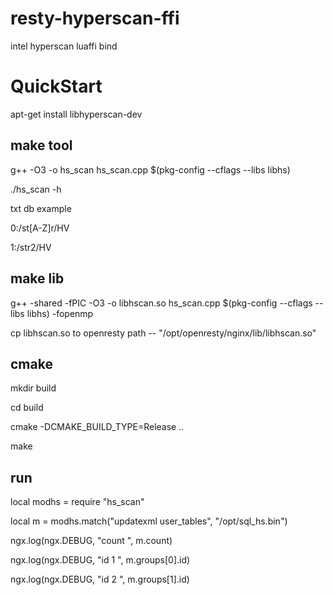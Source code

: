# resty-hyperscan-ffi
intel hyperscan luaffi bind


# QuickStart

apt-get install libhyperscan-dev 

## make tool

g++ -O3 -o hs\_scan hs\_scan.cpp $(pkg-config --cflags --libs libhs)

./hs\_scan -h

txt db example 

0:/st[A-Z]r/HV

1:/str2/HV

## make lib 

g++ -shared -fPIC -O3 -o libhscan.so hs\_scan.cpp $(pkg-config --cflags --libs libhs) -fopenmp

cp libhscan.so to openresty path -- "/opt/openresty/nginx/lib/libhscan.so"

## cmake

mkdir build

cd build

cmake -DCMAKE\_BUILD\_TYPE=Release ..

make

## run

local modhs = require "hs\_scan"

local m = modhs.match("updatexml user\_tables", "/opt/sql\_hs.bin")

ngx.log(ngx.DEBUG, "count ", m.count)

ngx.log(ngx.DEBUG, "id 1 ", m.groups[0].id)

ngx.log(ngx.DEBUG, "id 2 ", m.groups[1].id)






